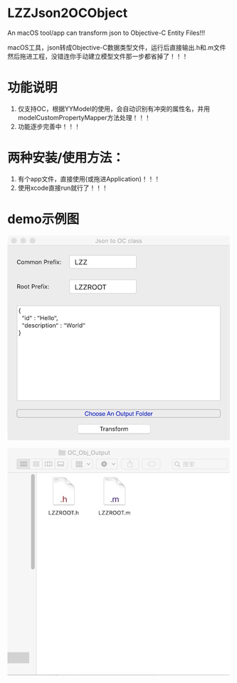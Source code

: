 # LZZJson2OCObject
An macOS tool/app can transform json to Objective-C Entity Files!!!

macOS工具，json转成Objective-C数据类型文件，运行后直接输出.h和.m文件然后拖进工程，没错连你手动建立模型文件那一步都省掉了！！！



# 功能说明

1. 仅支持OC，根据YYModel的使用，会自动识别有冲突的属性名，并用modelCustomPropertyMapper方法处理！！！
2. 功能逐步完善中！！！



# 两种安装/使用方法：

1. 有个app文件，直接使用(或拖进Application)！！！
2. 使用xcode直接run就行了！！！





# demo示例图



![](https://raw.githubusercontent.com/luzizheng/LZZJson2OCObject/master/img/a.jpg)



![](https://raw.githubusercontent.com/luzizheng/LZZJson2OCObject/master/img/b.jpg)